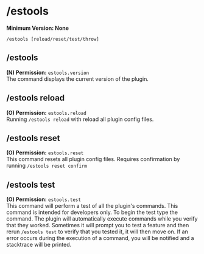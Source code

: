 # /estools

**Minimum Version: None**
```
/estools [reload/reset/test/throw]
```

## /estools
**(N) Permission:** `estools.version`  
The command displays the current version of the plugin.

## /estools reload
**(O) Permission:** `estools.reload`  
Running `/estools reload` with reload all plugin config files.

## /estools reset
**(O) Permission:** `estools.reset`  
This command resets all plugin config files. 
Requires confirmation by running `/estools reset confirm`

## /estools test
**(O) Permission:** `estools.test`  
This command will perform a test of all the plugin's commands. 
This command is intended for developers only.
To begin the test type the command. The plugin will automatically execute commands
while you verify that they worked. Sometimes it will prompt you to test a feature
and then rerun `/estools test` to verify that you tested it, it will then move on.
If an error occurs during the execution of a command, you will be notified and a stacktrace
will be printed.
